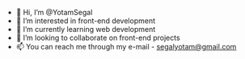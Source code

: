 - 👋 Hi, I’m @YotamSegal
- 👀 I’m interested in front-end development
- 🌱 I’m currently learning web development
- 💞️ I’m looking to collaborate on front-end projects
- 📫 You can reach me through my e-mail - segalyotam@gmail.com

<!---
YotamSe/YotamSe is a ✨ special ✨ repository because its `README.md` (this file) appears on your GitHub profile.
You can click the Preview link to take a look at your changes.
--->

